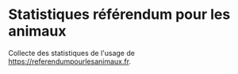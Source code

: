 # Statistiques référendum pour les animaux

Collecte des statistiques de l'usage de https://referendumpourlesanimaux.fr.
